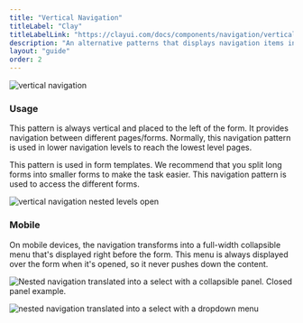 ```yaml
---
title: "Vertical Navigation"
titleLabel: "Clay"
titleLabelLink: "https://clayui.com/docs/components/navigation/vertical-navigation.html"
description: "An alternative patterns that displays navigation items in a vertical menu."
layout: "guide"
order: 2
---
```

![vertical navigation](../../../images/NavigationVertical.jpg)

### Usage

This pattern is always vertical and placed to the left of the form. It provides navigation between different pages/forms. Normally, this navigation pattern is used in lower navigation levels to reach the lowest level pages.

This pattern is used in form templates. We recommend that you split long forms into smaller forms to make the task easier. This navigation pattern is used to access the different forms.

![vertical navigation nested levels open](../../../images/NavigationVerticalOpen.jpg)


### Mobile

On mobile devices, the navigation transforms into a full-width collapsible menu that's displayed right before the form. This menu is always displayed over the form when it's opened, so it never pushes down the content.

![Nested navigation translated into a select with a collapsible panel. Closed panel example.](../../../images/NavigationVerticalMobileClosed.jpg)

![nested navigation translated into a select with a dropdown menu](../../../images/NavigationVerticalMobileOpen.jpg)
